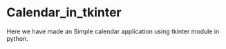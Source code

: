 # Calendar_in_tkinter
Here we have made an Simple calendar application using tkinter module in python. 
